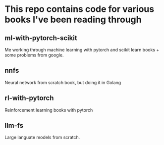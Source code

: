 # This repo contains code for various books I've been reading through

## ml-with-pytorch-scikit
Me working through machine learning with pytorch and scikit learn books + some problems from google.

## nnfs
Neural network from scratch book, but doing it in Golang

## rl-with-pytorch
Reinforcement learning books with pytorch

## llm-fs
Large languate models from scratch.
